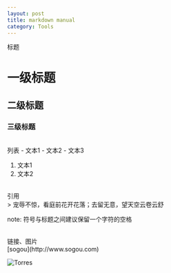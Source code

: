 ```yaml
---
layout: post
title: markdown manual
category: Tools
---
```


标题

# 一级标题
## 二级标题
### 三级标题
<br/>
列表
- 文本1
- 文本2
- 文本3

1. 文本1
2. 文本2

<br/>
引用<br/> 
 > 宠辱不惊，看庭前花开花落；去留无意，望天空云卷云舒 


note: 符号与标题之间建议保留一个字符的空格

<br/>
链接、图片 <br/>
[sogou](http://www.sogou.com)

![Torres](http://s.gravatar.com/avatar/2e3394a7335badbba471f52cf77b8844?s=80)
